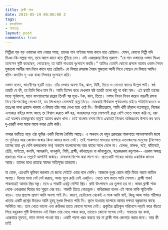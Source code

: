 ```yaml
---
title: ব্রাহ্মী শাক
date: 2015-05-19 00:00:00 Z
tags:
- রসনাবিলাস
- শাকতত্ত্ব
layout: post
comments: true
---
```


শিল্পীরা বড় বড় ওস্তাদের নাম নেয়ার সময়, তাদের গান গাইবার সময় কানে হাত ছোঁয়ান। যেমন, কোনো শিল্পী যদি মিঞা-কি-মল্লার গান, তবে আগে কানে হাত ছুঁইয়ে নেন। এটা একপ্রকার বিনয় প্রকাশ- "যে গান ওস্তাদের ওস্তাদ মিঞা তানসেন সৃষ্টি করেছেন, গেয়েছেন; তা আমি গাওয়ার দুঃসাহস করছি।" আমিও তেমনি কোনো প্রসঙ্গে আমার ওস্তাদ সৈয়দ মুজতবা আলীর নাম নিলে কানে হাত ছোঁয়াই- যে বিষয়ে রসরাজ সৈয়দ মুজতবা আলী লিখে গেছেন সে বিষয়ে আমিও ক্বচিৎ-কদাচিৎ দু-এক বাক্য লিখবার দুঃসাহস করি।

ওস্তাদ বলেন, খাদ্যবীণার ছয়টি তার। তাঁর লেখায় অবশ্য টক, ঝাল, মিষ্টি, তিতে ও নোনতা স্বাদের উল্লেখ পাই। ষষ্ঠ তারটি যে কী, তা তিনি লিখে যান নি। আমি হিসেব করে দেখলাম ষষ্ঠ তারটি হলো কটু বা কষ্টা স্বাদ। এই ছয়টি তারের মধ্যে পূর্ববাংলা, মানে বাংলাদেশের রান্নায় তিনটি স্বর মূখ্য- টক, ঝাল, তিতে। ওস্তাদ লিখব লিখব করেও বাঙালী রসনা নিয়ে বিশেষ কিছু লেখেন নি, যত লিখেছেন মোগলাই রান্না নিয়ে। বোধকরি দীর্ঘকাল পূর্ববাংলার বাইরে শান্তিনিকেতনে ও ততঃপর নানা প্রবাসে থাকায় এ বিষয়ে তাঁর আর লেখা হয়ে ওঠে নি। বিপরীতক্রমে, আমি খাঁটি চাঁড়াল বংশোদ্ভূত, নিজের এলাকার বাইরে জগৎ আছে তা বিশ্বাস করতে কষ্ট হয়, বদহজমের ভয়ে মোগলাই রান্না বেশি খেতে সাহস করি না, বরং এই বাংলার চাষাভুষোর রান্নাই আমার প্রধান খাদ্য। তাই বাংলার রসনা নিয়ে একান্তই নিজের অভিজ্ঞতার উপরে ভর করে দু-চারটি কথা মাঝে মাঝে বলার চেষ্টা করি।

পদ্মার ভাটিতে গড়ে ওঠা ভূমির একটি বিশেষ বৈশিষ্ট্য আছে। এ অঞ্চলে যে বহুল প্রকারের শাকপাতা আপনাআপনি জন্মে তা দুনিয়ার আর কোথাও জন্মায় কিনা আমার জানা নেই। তাই শাকপাতা খাওয়ার ব্যাপারে এতদঞ্চলের মানুষের (বিশেষত তাদের যারা খুব বেশি ভদ্দরলোক নন) অভ্যাস বাংলাদেশের আর কারো সাথে মেলে না। হেলঞ্চ, মালঞ্চ, নটে, কাঁটানটে, ছেঁচি, ভাইতো, কলমি, আমরুলি, থানকুনি, গিমি, ব্রাহ্মী, কাঁথাছেড়া বা কাঁথাবুচুড়ে, হরেকরকম কচুশাক-- এরকম অজস্র প্রকারের শাক এ তল্লাটে আপনিই জন্মায়। চাষফাষ বিশেষ করা লাগে না। প্রত্যেকটি শাকের আবার একাধিক জাতও আছে। তাদের মধ্যে রয়েছে স্বাদের অতিসূক্ষ্ম তারতম্য।

যা হোক, এতখানি ভূমিকা করলাম যে জন্যে সেইটে এবার বলে ফেলি। আজকে দুপুর রোদে বাড়ি ফিরে গরমে কাহিল অবস্থা। খিদেয় মাথা ভোঁ ভোঁ করছে, অথচ মুখে রুচি নেই একটুও। খেতে বসে জানে পানি পেলাম। ব্রাহ্মী শাক! শাকমাত্রই আমার প্রিয় বস্তু। তবে এ শাকটি একটু বেশিই প্রিয়। রুচি উৎপাদনে এর তুলনা হয় না। ভাজা ব্রাহ্মী শাক থেকে একপ্রকার ঘিয়ের মত সুঘ্রাণ বের হয়। শাকটি তিতে গোত্রভুক্ত। কবিরাজরা বলেন এই শাকে নাকি স্মৃতিশক্তি বাড়ে। তার প্রত্যক্ষ প্রমাণ আমি অবশ্য পাই নি। কারণ, ছোটবেলা থেকেই এ শাক আমি খাই, কিন্তু আজ পর্যন্ত পরীক্ষার খাতায় একটি প্রশ্নের উত্তরও আমি হুবহু মুখস্ত লিখতে পারি নি। ভুলে যাওয়ার ব্যাপারে আমার দক্ষতা বন্ধুজনের কাছে অবিদিত নয়। তবে খেতে ভালো এবং রুচিকর তাতে কোনো সন্দেহ নেই। প্রকৃতির প্রতিকূল পরিবেশে লড়াই করে বাঁচতে গিয়ে বহুরকম পুষ্টি উপাদানও এই বিরুৎ তার দেহে সঞ্চয় করে, তাতেও কোনো সন্দেহ নেই। সবচেয়ে বড় কথা, এক্কেবারে মুফতে, মানে মাগনা পাওয়া যায়। একটি পয়সা খরচ করতে হয় না ব্রাহ্মী শাক জোগাড় করার জন্য। আর কী চাই!
